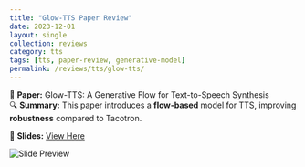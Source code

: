 ```yaml
---
title: "Glow-TTS Paper Review"
date: 2023-12-01
layout: single
collection: reviews
category: tts
tags: [tts, paper-review, generative-model]
permalink: /reviews/tts/glow-tts/
---
```


📝 **Paper:** Glow-TTS: A Generative Flow for Text-to-Speech Synthesis  
🔍 **Summary:** This paper introduces a **flow-based** model for TTS, improving **robustness** compared to Tacotron.

📄 **Slides:** [View Here](https://drive.google.com/file/d/YOUR_FILE_ID/view)

![Slide Preview](/images/glow-tts-preview.png)
